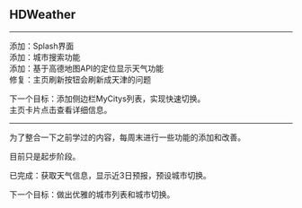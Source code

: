 ## HDWeather
***
添加：Splash界面    
添加：城市搜索功能    
添加：基于高德地图API的定位显示天气功能    
修复：主页刷新按钮会刷新成天津的问题    

下一个目标：添加侧边栏MyCitys列表，实现快速切换。   
          主页卡片点击查看详细信息。

***
为了整合一下之前学过的内容，每周末进行一些功能的添加和改善。

目前只是起步阶段。

已完成：获取天气信息，显示近3日预报，预设城市切换。

下一个目标：做出优雅的城市列表和城市切换。
